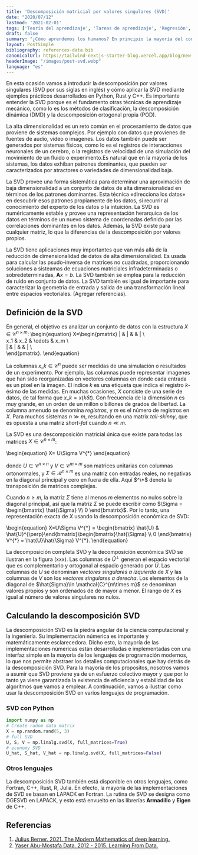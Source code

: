 ```yaml
---
title: 'Descomposición matricial por valores singulares (SVD)'
date: "2020/07/12"
lastmod: '2021-02-01'
tags: ['Teoría del aprendizaje', 'Tareas de aprendizaje', 'Regresión', 'Clasificación']
draft: false
summary: "¿Cómo aprendemos los humanos? En principio la mayoría del conocimiento humano proviene de nuestra experiencia con los objetos, es decir, aprendemos de los datos que obtenemos acerca de ellos y no a partir de algún tipo de definición matemática."
layout: PostSimple
bibliography: references-data.bib
canonicalUrl: https://tailwind-nextjs-starter-blog.vercel.app/blog/new-features-in-v1/
headerImage: "/images/post-svd.webp"
language: "es"
---
```

En esta ocasión vamos a introducir la descomposición por valores singulares (SVD por sus siglas en inglés) y cómo aplicar la SVD mediante ejemplos prácticos desarrollados en Python, Rust y C++. Es importante entender la SVD porque es el fundamento otras técnicas de aprendizaje mecánico, como lo es los métodos de clasificación, la descomposición dinámica (DMD) y la descomposición ortogonal propia (POD).

La alta dimensionalidad es un reto común en el procesamiento de datos que proviene de sistemas complejos. Por ejemplo con datos que provienes de fuentes de audio, video o imagenes. Los datos también puede ser generados por sistemas físicos, como lo es el registros de interacciones neuronales de un cerebro, o la registros de velocidad de una simulación del movimiento de un fluido o  experimento.Es natural que en la mayoría de los sistemas, los datos exhiban patrones dominantes, que pueden ser caracterizados por atractores o variedades de dimensionalidad baja. 

La SVD provee una forma sistemática para determinar una aproximación de baja dimensionalidad a un conjunto de datos de alta dimensionalidad en términos de los patrones dominantes. Esta técnica «direcciona los datos» en descubrir esos patrones propiamente de los datos, si recurrir al conocimiento del experto de los datos o la intuición. La SVD es numéricamente estable y provee una representación herarquica de los datos en términos de un nuevo sistema de coordenadas definido por las correlaciones dominantes en los datos. Además, la SVD existe para cualquier matriz, lo que la diferencias de la descomposición por valores propios. 

La SVD tiene aplicaciones muy importantes que van más allá de la reducción de dimensionalidad de datos de alta dimensionalidad. Es usada para calcular las psudo-inversa de matrices no cuadradas, 
proporcionando soluciones a sisteamas de ecuaciones matriciales infradeterminadas o sobredeterminadas, $\pmb{A}x=b$. La SVD también se emplea para la reducción de ruido en conjunto de datos. La SVD también es igual de importante para caracterizar la geometria de entrada y salida de una transformación lineal entre espacios vectoriales. (Agregar referencias).

## Definición de la SVD
En general, el objetivo es analizar un conjunto de datos con la estructura $X\in \mathcal{C}^{n\times m}$:
\begin{equation}
X=\begin{pmatrix}
| & | &  & | \\\
x\_1 & x\_2 & \cdots & x\_m \\\
| & | &  & | \\\
\end{pmatrix}.
\end{equation}

La columnas $x\_k\in \mathcal{C}^{n}$ puede ser medidas de una simulación o resultados de un experimento. Por ejemplo, las columnas puede representar imagenes que han sido reorganizadas en vectores columnas en donde cada entrada es un pixel en la imagen. El indice $k$ es una etiqueta que indica el registro $k$-ésimo de las medidas. En muchas ocasiones, $X$ consiste de una serie de datos, de tal forma que $x\_k =x(k\delta t)$. Con frecuencia de la dimensión $n$ es muy grande, en un orden de un millón o billones de grados de libertad. La columna amenudo se denomina _registros_, y $m$ es el número de registros en $X$. Para muchos sistemas $n\gg m$, resultando en una matrix _tall-skinny_, que es opuesta a una matriz _short-fat_ cuando $n\ll m$.

La SVD es una descomposición matricial única que existe para todas las matrices $X\in \mathcal{C}^{n\times m}$:

\begin{equation}
X= U\Sigma V^{*}
\end{equation}

donde $U\in \mathcal{C}^{n\times n}$ y $V\in \mathcal{C}^{m\times m}$ son matrices unitarias con columnas ortonormales, y $\Sigma \in \mathcal{R}^{n\times m}$ es una matriz con entradas reales, no negativas en la diagonal principal y cero en fuera de ella. Aquí $^\*$ denota la transposición de matrices complejas.

Cuando $n\geq m$, la matriz $\Sigma$ tiene al menos $m$ elementos no nulos sobre la diagonal principal, así que la matriz $\Sigma$ se puede escribir como $\Sigma = \begin{bmatrix} \hat{\Sigma} \\\ 0 \end{bmatrix}$. Por lo tanto, una representación exacta de $X$ usando la descomposición económica de SVD:

\begin{equation}
X=U\Sigma V^{\*} = \begin{bmatrix} \hat{U} & \hat{U}^{\perp}\end{bmatrix}\begin{bmatrix}\hat{\Sigma} \\\ 0 \end{bmatrix} V^{\*} = \hat{U}\hat{\Sigma} V^{\*}.
\end{equation}

La decomposición completa SVD y la decomposición económica SVD se ilustran en la figura (xxx). Las columnas de $\hat{U}^{\perp}$ generan el espacio vectorial que es complementario y ortogonal al espacio generado por $\hat{U}$. Las columnas de $U$ se denominan _vectores singulares a izquierda_ de $X$ y las columnas de $V$ son los _vectores singulares a derecha_. Los elementos de la diagonal de $\hat{Sigma}\in \mathcal{C}^{m\times m}$ se denominan valores propios y son ordenados de de mayor a menor. El rango de $X$ es igual al número de valores singulares no nulos.

## Calculando la descomposición SVD

La descomposición SVD es la piedra angular de la ciencia computacional y la ingeniería. Su implementación númerica es importante y matemáticamente esclarecedora. Dicho esto, la mayoría de las implementaciones númericas están desarrolladas e implementadas con una interfaz simple en la mayoría de los lenguajes de programación modernos, lo que nos permite abstraer los detalles computacionales que hay detrás de la descomposición SVD. Para la mayoría de los propositos, nosotros vamos a asumir que SVD proviene ya de un esfuerzo colectivo mayor y que por lo tanto ya viene garantizada la existencia de eficiencia y estabilidad de los algoritmos que vamos a emplear. A continuación, vamos a ilustrar como usar la descomposición SVD en varios lenguajes de programación.

### SVD con Python

```python
import numpy as np
# Create radom data matrix
X = np.random.rand(5, 3)
# full SVD
U, S, V = np.linalg.svd(X, full_matrices=True)
# economy SVD
U_hat, S_hat, V_hat = np.linalg.svd(X, full_matrices=False)
```

### Otros lenguajes
La descomposición SVD también está disponible en otros lenguajes, como Fortran, C++, Rust, R, Julia. En efecto, la mayoría de las implementaciones de SVD se basan en LAPACK en Fortran. La rutina de SVD se designa como DGESVD en LAPACK, y esto está envuelto en las librerías **Armadillo** y **Eigen** de C++.






## Referencias

1. [Julius Berner. 2021. The Modern Mathematics of deep learning.](https://deepai.org/publication/the-modern-mathematics-of-deep-learning)
2. [Yaser Abu-Mostafa Data. 2012 - 2015. Learning From Data.](https://work.caltech.edu/telecourse)

